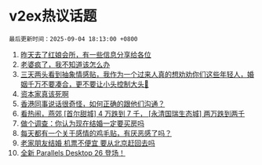 # v2ex热议话题

`最后更新时间：2025-09-04 18:13:00 +0800`

1. [昨天去了红娘会所，有一些信息分享给各位](https://www.v2ex.com/t/1156960)
1. [老婆疯了，我不知道该怎么办](https://www.v2ex.com/t/1156983)
1. [三天两头看到抽象情感贴，我作为一个过来人真的想劝劝你们这些年轻人，婚姻千万不要凑合，更不要让小头控制大头🤣](https://www.v2ex.com/t/1157038)
1. [资本家真该死啊](https://www.v2ex.com/t/1156917)
1. [香港同事说话很奇怪，如何正确的跟他们沟通？](https://www.v2ex.com/t/1157052)
1. [看热闹，燕郊 [首尔甜城] 4 万跌到 7 千， [永清国瑞生态城] 两万跌到两千](https://www.v2ex.com/t/1156975)
1. [做个调查：你认为现在结婚一定要买房吗](https://www.v2ex.com/t/1156950)
1. [每天都有一个关于感情的鸡毛贴，有厌恶感了吗？](https://www.v2ex.com/t/1156993)
1. [老家朋友结婚 机票不便宜 要从北京赶回去吗](https://www.v2ex.com/t/1157023)
1. [全新 Parallels Desktop 26 登场！](https://www.v2ex.com/t/1156958)

